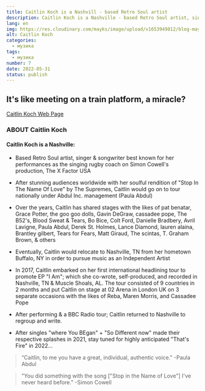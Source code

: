 ```yaml
---
title: Caitlin Koch is a Nashvill - based Retro Soul artist
description: Caitlin Koch is a Nashville - based Retro Soul artist, singer & songwriter.
lang: en
img: https://res.cloudinary.com/mayks/image/upload/v1653949812/blog-mayks/posts/caitlin-koch/catlin-face_lxfxf7.webp
alt: Caitlin Koch
categories:
  - музика
tags:
  - музика
number: 7
date: 2022-05-31
status: publish
---
```

## It's like meeting on a train platform, a miracle?


[Caitlin Koch Web Page](https://caitlinkoch.com)

### ABOUT Caitlin Koch
<div class="video">
  <video-player src="https://www.youtube.com/embed/DDqk0PBv0ok" title="Caitlin Koch - Creep | Radiohead (Cover)"/>
</div>

#### Caitlin Koch is a Nashville:
- Based Retro Soul artist, singer & songwriter best known for her performances as the singing rugby coach on Simon Cowell's production, The X Factor USA


- After stunning audiences worldwide with her soulful rendition of "Stop In The Name Of Love" by The Supremes, Caitlin would go on to tour nationally under Abdul Inc. management (Paula Abdul)

- Over the years, Caitlin has shared stages with the likes of pat benatar, Grace Potter, the goo goo dolls, Gavin DeGraw, cassadee pope, The B52's, Blood Sweat & Tears, Bo Bice, Colt Ford, Danielle Bradbery, Avril Lavigne, Paula Abdul, Derek St. Holmes, Lance Diamond, lauren alaina, Brantley gilbert, Tears for Fears, Matt Giraud, The scintas, T. Graham Brown, & others

- Eventually, Caitlin would relocate to Nashville, TN from her hometown Buffalo, NY in order to pursue music as an Independent Artist

- In 2017, Caitlin embarked on her first international headlining tour to promote EP "I Am"; which she co-wrote, self-produced, and recorded in Nashville, TN & Muscle Shoals, AL. The tour consisted of 9 countries in 2 months and put Caitlin on stage at 02 Arena in London UK on 3 separate occasions with the likes of Reba, Maren Morris, and Cassadee Pope

- After performing & a BBC Radio tour; Caitlin returned to Nashville to regroup and write.

- After singles "where You BEgan" + "So Different now" made their respective splashes in 2021, stay tuned for highly anticipated "That's Fire" in 2022...  

> “Caitlin, to me you have a great, individual, authentic voice."
> -Paula Abdul  

> "You did something with the song ["Stop in the Name of Love"] I've never heard before."
> -Simon Cowell

